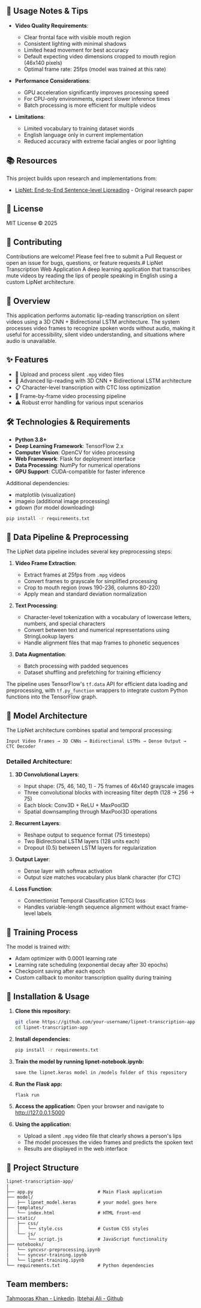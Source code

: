 ## 🧪 Usage Notes & Tips

- **Video Quality Requirements**:
  - Clear frontal face with visible mouth region
  - Consistent lighting with minimal shadows
  - Limited head movement for best accuracy
  - Default expecting video dimensions cropped to mouth region (46x140 pixels)
  - Optimal frame rate: 25fps (model was trained at this rate)

- **Performance Considerations**:
  - GPU acceleration significantly improves processing speed
  - For CPU-only environments, expect slower inference times
  - Batch processing is more efficient for multiple videos

- **Limitations**:
  - Limited vocabulary to training dataset words
  - English language only in current implementation
  - Reduced accuracy with extreme facial angles or poor lighting

## 📚 Resources

This project builds upon research and implementations from:
- [LipNet: End-to-End Sentence-level Lipreading](https://arxiv.org/abs/1611.01599) - Original research paper

## 📄 License

MIT License © 2025

## 👥 Contributing

Contributions are welcome! Please feel free to submit a Pull Request or open an issue for bugs, questions, or feature requests.# LipNet Transcription Web Application
A deep learning application that transcribes mute videos by reading the lips of people speaking in English using a custom LipNet architecture.

## 🧠 Overview

This application performs automatic lip-reading transcription on silent videos using a 3D CNN + Bidirectional LSTM architecture. The system processes video frames to recognize spoken words without audio, making it useful for accessibility, silent video understanding, and situations where audio is unavailable.

## ✨ Features

- 🎥 Upload and process silent `.mpg` video files
- 🤖 Advanced lip-reading with 3D CNN + Bidirectional LSTM architecture
- 📋 Character-level transcription with CTC loss optimization
- 🔄 Frame-by-frame video processing pipeline
- ⚠️ Robust error handling for various input scenarios

## 🛠️ Technologies & Requirements

- **Python 3.8+**
- **Deep Learning Framework**: TensorFlow 2.x
- **Computer Vision**: OpenCV for video processing
- **Web Framework**: Flask for deployment interface
- **Data Processing**: NumPy for numerical operations
- **GPU Support**: CUDA-compatible for faster inference

Additional dependencies:
- matplotlib (visualization)
- imageio (additional image processing)
- gdown (for model downloading)

```bash
pip install -r requirements.txt
```

## 🔄 Data Pipeline & Preprocessing

The LipNet data pipeline includes several key preprocessing steps:

1. **Video Frame Extraction**: 
   - Extract frames at 25fps from `.mpg` videos
   - Convert frames to grayscale for simplified processing
   - Crop to mouth region (rows 190-236, columns 80-220)
   - Apply mean and standard deviation normalization

2. **Text Processing**:
   - Character-level tokenization with a vocabulary of lowercase letters, numbers, and special characters
   - Convert between text and numerical representations using StringLookup layers
   - Handle alignment files that map frames to phonetic sequences

3. **Data Augmentation**:
   - Batch processing with padded sequences
   - Dataset shuffling and prefetching for training efficiency

The pipeline uses TensorFlow's `tf.data` API for efficient data loading and preprocessing, with `tf.py_function` wrappers to integrate custom Python functions into the TensorFlow graph.

## 🧠 Model Architecture

The LipNet architecture combines spatial and temporal processing:

```
Input Video Frames → 3D CNNs → Bidirectional LSTMs → Dense Output → CTC Decoder
```

### Detailed Architecture:

1. **3D Convolutional Layers**:
   - Input shape: (75, 46, 140, 1) - 75 frames of 46x140 grayscale images
   - Three convolutional blocks with increasing filter depth (128 → 256 → 75)
   - Each block: Conv3D + ReLU + MaxPool3D
   - Spatial downsampling through MaxPool3D operations

2. **Recurrent Layers**:
   - Reshape output to sequence format (75 timesteps)
   - Two Bidirectional LSTM layers (128 units each)
   - Dropout (0.5) between LSTM layers for regularization

3. **Output Layer**:
   - Dense layer with softmax activation
   - Output size matches vocabulary plus blank character (for CTC)

4. **Loss Function**:
   - Connectionist Temporal Classification (CTC) loss
   - Handles variable-length sequence alignment without exact frame-level labels

## 🚀 Training Process

The model is trained with:
- Adam optimizer with 0.0001 learning rate
- Learning rate scheduling (exponential decay after 30 epochs)
- Checkpoint saving after each epoch
- Custom callback to monitor transcription quality during training

## 🚀 Installation & Usage

1. **Clone this repository:**
   ```bash
   git clone https://github.com/your-username/lipnet-transcription-app.git
   cd lipnet-transcription-app
   ```

2. **Install dependencies:**
   ```bash
   pip install -r requirements.txt
   ```

3. **Train the model by running lipnet-notebook.ipynb:**
   ```bash
   save the lipnet.keras model in /models folder of this repository
   ```

4. **Run the Flask app:**
   ```bash
   flask run
   ```

5. **Access the application:**
   Open your browser and navigate to http://127.0.0.1:5000
   
6. **Using the application:**
   - Upload a silent `.mpg` video file that clearly shows a person's lips
   - The model processes the video frames and predicts the spoken text
   - Results are displayed in the web interface

## 📁 Project Structure

```
lipnet-transcription-app/
│
├── app.py                        # Main Flask application
├── model/
│   ├── lipnet_model.keras        # your model goes here
├── templates/
│   └── index.html                # HTML front-end
├── static/
│   ├── css/
│   │   └── style.css             # Custom CSS styles
│   └── js/
│       └── script.js             # JavaScript functionality
├── notebooks/
│   └── syncvsr-preprocessing.ipynb
|   └── syncvsr-training.ipynb
|   └── lipnet-training.ipynb
└── requirements.txt              # Python dependencies
```


## Team members:
[Tahmooras Khan - Linkedin](https://www.linkedin.com/in/tahmooras-khan-8341452a1).
[Ibtehaj Ali - Github](https://github.com/Ibtehaj778)
